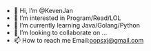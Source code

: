 - 👋 Hi, I’m @KevenJan
- 👀 I’m interested in Program/Read/LOL
- 🌱 I’m currently learning Java/Golang/Python
- 💞️ I’m looking to collaborate on ...
- 📫 How to reach me Email:oopsxj@gmail.com

<!---
KevenJan/KevenJan is a ✨ special ✨ repository because its `README.md` (this file) appears on your GitHub profile.
You can click the Preview link to take a look at your changes.
--->
